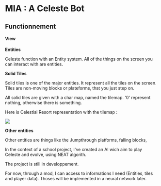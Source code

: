 # MIA : A Celeste Bot

## Functionnement

#### View

**Entities**

Celeste function with an Entity system. All of the things on the screen you can interact with are entities.

**Solid Tiles**

Solid tiles is one of the major entities. It represent all the tiles on the screen. Tiles are non-moving blocks or plateforms, that you just step on.

All solid tiles are given with a char map, named the tilemap. '0' represent nothing, otherwise there is something.

Here is Celestial Resort representation with the tilemap :

![](../../../../Celestial%20Resort.png)

**Other entities**

Other entities are things like the Jumpthrough platforms, falling blocks,




























In the context of a school project, I've created an AI wich aim to play Celeste and evolve, using NEAT algorith.

The project is still in developpement.

For now, through a mod, I can access to informations I need (Entities, tiles and player data). Thoses will be implemented in a neural network later.

